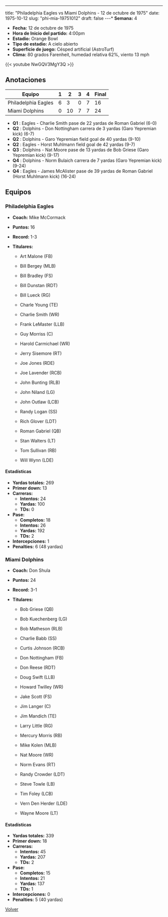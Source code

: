 ---
title: "Philadelphia Eagles vs Miami Dolphins - 12 de octubre de 1975"
date: 1975-10-12
slug: "phi-mia-19751012"
draft: false
---* **Semana:** 4
* **Fecha:** 12 de octubre de 1975
* **Hora de Inicio del partido:** 4:00pm
* **Estadio:** Orange Bowl
* **Tipo de estadio:** A cielo abierto
* **Superficie de juego:** Césped artificial (AstroTurf)
* **Clima:** 80 grados Farenheit, humedad relativa 62%, viento 13 mph

{{< youtube NwGQV3MgY3Q >}}


## Anotaciones
| Equipo | 1 | 2 | 3 | 4 | Final |
|--------|---|---|---|---|-------|
| Philadelphia Eagles  | 6 | 3 | 0 | 7  | 16 |
| Miami Dolphins  | 0 | 10 | 7 | 7  | 24 |
* **Q1** : Eagles - Charlie Smith pase de 22 yardas de Roman Gabriel (6-0)
* **Q2** : Dolphins - Don Nottingham carrera de 3 yardas (Garo Yepremian kick) (6-7)
* **Q2** : Dolphins - Garo Yepremian field goal de 40 yardas (9-10)
* **Q2** : Eagles - Horst Muhlmann field goal de 42 yardas (9-7)
* **Q3** : Dolphins - Nat Moore pase de 13 yardas de Bob Griese (Garo Yepremian kick) (9-17)
* **Q4** : Dolphins - Norm Bulaich carrera de 7 yardas (Garo Yepremian kick) (9-24)
* **Q4** : Eagles - James McAlister pase de 39 yardas de Roman Gabriel (Horst Muhlmann kick) (16-24)


## Equipos


### Philadelphia Eagles
* **Coach:** Mike McCormack
* **Puntos:** 16
* **Record:** 1-3
* **Titulares:** 

  * Art Malone (FB) 

  * Bill Bergey (MLB) 

  * Bill Bradley (FS) 

  * Bill Dunstan (RDT) 

  * Bill Lueck (RG) 

  * Charle Young (TE) 

  * Charlie Smith (WR) 

  * Frank LeMaster (LLB) 

  * Guy Morriss (C) 

  * Harold Carmichael (WR) 

  * Jerry Sisemore (RT) 

  * Joe Jones (RDE) 

  * Joe Lavender (RCB) 

  * John Bunting (RLB) 

  * John Niland (LG) 

  * John Outlaw (LCB) 

  * Randy Logan (SS) 

  * Rich Glover (LDT) 

  * Roman Gabriel (QB) 

  * Stan Walters (LT) 

  * Tom Sullivan (RB) 

  * Will Wynn (LDE) 

#### Estadísticas
* **Yardas totales:** 269
* **Primer down:** 13
* **Carreras:**
  * **Intentos:** 24
  * **Yardas:** 100
  * **TDs:** 0
* **Pase:**
  * **Completos:** 18
  * **Intentos:** 26
  * **Yardas:** 192
  * **TDs:** 2
* **Intercepciones:** 1
* **Penalties:** 6 (48 yardas)

### Miami Dolphins
* **Coach:** Don Shula
* **Puntos:** 24
* **Record:** 3-1
* **Titulares:** 

  * Bob Griese (QB) 

  * Bob Kuechenberg (LG) 

  * Bob Matheson (RLB) 

  * Charlie Babb (SS) 

  * Curtis Johnson (RCB) 

  * Don Nottingham (FB) 

  * Don Reese (RDT) 

  * Doug Swift (LLB) 

  * Howard Twilley (WR) 

  * Jake Scott (FS) 

  * Jim Langer (C) 

  * Jim Mandich (TE) 

  * Larry Little (RG) 

  * Mercury Morris (RB) 

  * Mike Kolen (MLB) 

  * Nat Moore (WR) 

  * Norm Evans (RT) 

  * Randy Crowder (LDT) 

  * Steve Towle (LB) 

  * Tim Foley (LCB) 

  * Vern Den Herder (LDE) 

  * Wayne Moore (LT) 

#### Estadísticas
* **Yardas totales:** 339
* **Primer down:** 18
* **Carreras:**
  * **Intentos:** 45
  * **Yardas:** 207
  * **TDs:** 2
* **Pase:**
  * **Completos:** 15
  * **Intentos:** 21
  * **Yardas:** 137
  * **TDs:** 1
* **Intercepciones:** 0
* **Penalties:** 5 (40 yardas)


[Volver](/historia/1975)

